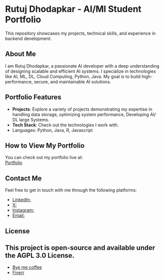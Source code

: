 # Rutuj Dhodapkar - AI/Ml Student Portfolio

This repository showcases my projects, technical skills, and experience in backend development.

## About Me

I am Rutuj Dhodapkar, a passionate AI developer with a deep understanding of designing scalable and efficient AI systems. I specialize in technologies like AI, ML, DL, Cloud Computing, Python, Java. My goal is to build high-performance, secure, and maintainable AI solutions.

## Portfolio Features

- **Projects**: Explore a variety of projects demonstrating my expertise in handling data storage, optimizing system performance, Developing AI/ DL large Systems.
- **Tech Stack**: Check out the technologies I work with.
- Languages:  Python, Java, R, Javascript

## How to View My Portfolio

You can check out my portfolio live at:  
[Portfolio](https://rutujdhodapkar.vercel.app)



## Contact Me

Feel free to get in touch with me through the following platforms:

- [LinkedIn:](https://www.linkedin.com/in/rutujdhodapkar)
- [X:](https://x.com/rutujdhodapkar)
- [Instagram:](https://instagram.com/rutujdhodapkar)
- [Email:](mailto:rutujdhodapkar@gmail.com)

## License

This project is open-source and available under the AGPL 3.0 License.
---
- [Bye me coffee](https://coff.ee/rutujdhodapkar)
- [Fiverr](https://www.fiverr.com/s/yva4vkz)

